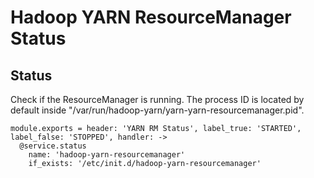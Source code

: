 
# Hadoop YARN ResourceManager Status

## Status

Check if the ResourceManager is running. The process ID is located by default
inside "/var/run/hadoop-yarn/yarn-yarn-resourcemanager.pid".

    module.exports = header: 'YARN RM Status', label_true: 'STARTED', label_false: 'STOPPED', handler: ->
      @service.status
        name: 'hadoop-yarn-resourcemanager'
        if_exists: '/etc/init.d/hadoop-yarn-resourcemanager'
